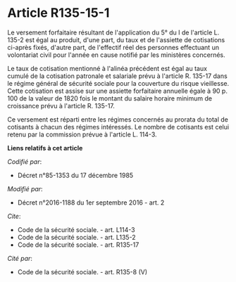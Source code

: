 # Article R135-15-1

Le versement forfaitaire résultant de l'application du 5° du I de l'article L. 135-2 est égal au produit, d'une part, du taux
et de l'assiette de cotisations ci-après fixés, d'autre part, de l'effectif réel des personnes effectuant un volontariat
civil pour l'année en cause notifié par les ministères concernés. 

Le taux de cotisation mentionné à l'alinéa précédent est égal au taux cumulé de la cotisation patronale et salariale prévu à
l'article R. 135-17 dans le régime général de sécurité sociale pour la couverture du risque vieillesse. Cette cotisation est
assise sur une assiette forfaitaire annuelle égale à 90 p. 100 de la valeur de 1820 fois le montant du salaire horaire
minimum de croissance prévu à l'article R. 135-17. 

Ce versement est réparti entre les régimes concernés au prorata du total de cotisants à chacun des régimes intéressés. Le
nombre de cotisants est celui retenu par la commission prévue à l'article L. 114-3.

**Liens relatifs à cet article**

_Codifié par_:

  - Décret n°85-1353 du 17 décembre 1985

_Modifié par_:

  - Décret n°2016-1188 du 1er septembre 2016 - art. 2

_Cite_:

  - Code de la sécurité sociale. - art. L114-3
  - Code de la sécurité sociale. - art. L135-2
  - Code de la sécurité sociale. - art. R135-17

_Cité par_:

  - Code de la sécurité sociale. - art. R135-8 (V)
